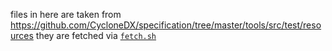 files in here are taken from https://github.com/CycloneDX/specification/tree/master/tools/src/test/resources
they are fetched via [`fetch.sh`](fetch.sh)
